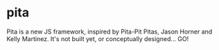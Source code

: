 pita
====

Pita is a new JS framework, inspired by Pita-Pit Pitas, Jason Horner and Kelly Martinez. It's not built yet, or conceptually designed... GO!
